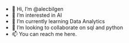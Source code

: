 - 👋 Hi, I’m @alecbilgen
- 👀 I’m interested in AI
- 🌱 I’m currently learning Data Analytics
- 💞️ I’m looking to collaborate on sql and python
- 📫 You can reach me here.

<!---
alecbilgen/alecbilgen is a ✨ special ✨ repository because its `README.md` (this file) appears on your GitHub profile.
You can click the Preview link to take a look at your changes.
--->
